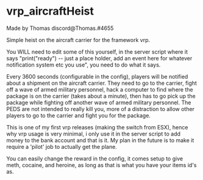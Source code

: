 # vrp_aircraftHeist
 
Made by Thomas discord@Thomas.#4655

Simple heist on the aircraft carrier for the framework vrp.

You WILL need to edit some of this yourself, in the server script where it says "print("ready") -- just a place holder, add an event here for whatever notification system etc you use", you need to do what it says.

Every 3600 seconds (configurable in the config), players will be notified about a shipment on the aircraft carrier. They need to go to the carrier, fight off a wave of armed military personnel, hack a computer to find where the package is on the carrier (takes about a minute), then has to go pick up the package while fighting off another wave of armed military personnel. The PEDS are not intended to really kill you, more of a distraction to allow other players to go to the carrier and fight you for the package.

This is one of my first vrp releases (making the switch from ESX), hence why vrp usage is very minimal, i only use it in the server script to add money to the bank account and that is it. My plan in the future is to make it require a 'pilot' job to actually get the plane.

You can easily change the reward in the config, it comes setup to give meth, cocaine, and heroine, as long as that is what you have your items id's as.
